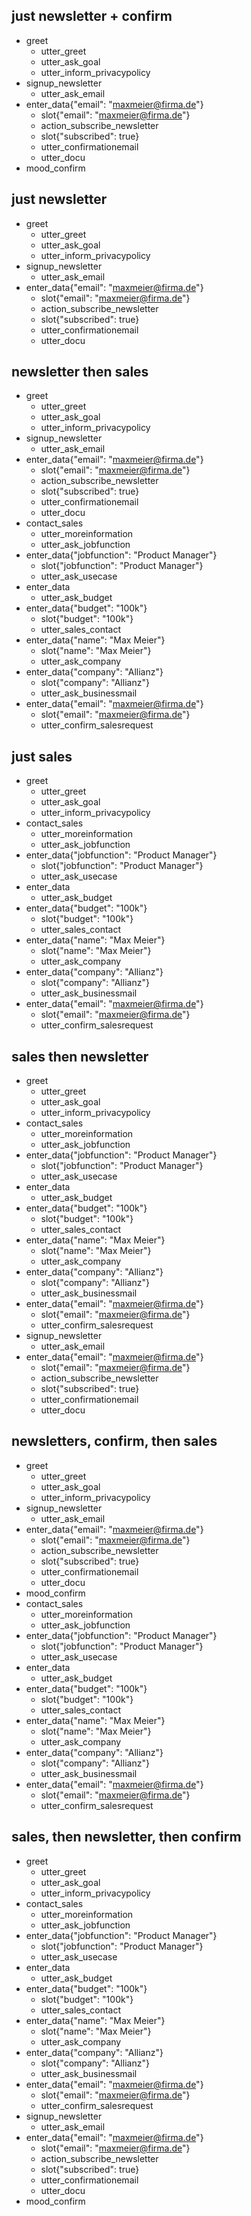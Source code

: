 ## just newsletter + confirm
* greet
    - utter_greet
    - utter_ask_goal
    - utter_inform_privacypolicy
* signup_newsletter
    - utter_ask_email
* enter_data{"email": "maxmeier@firma.de"}
    - slot{"email": "maxmeier@firma.de"}
    - action_subscribe_newsletter
    - slot{"subscribed": true}
    - utter_confirmationemail
    - utter_docu
* mood_confirm

## just newsletter
* greet
    - utter_greet
    - utter_ask_goal
    - utter_inform_privacypolicy
* signup_newsletter
    - utter_ask_email
* enter_data{"email": "maxmeier@firma.de"}
    - slot{"email": "maxmeier@firma.de"}
    - action_subscribe_newsletter
    - slot{"subscribed": true}
    - utter_confirmationemail
    - utter_docu

## newsletter then sales
* greet
    - utter_greet
    - utter_ask_goal
    - utter_inform_privacypolicy
* signup_newsletter
    - utter_ask_email
* enter_data{"email": "maxmeier@firma.de"}
    - slot{"email": "maxmeier@firma.de"}
    - action_subscribe_newsletter
    - slot{"subscribed": true}
    - utter_confirmationemail
    - utter_docu
* contact_sales
    - utter_moreinformation
    - utter_ask_jobfunction
* enter_data{"jobfunction": "Product Manager"}
    - slot{"jobfunction": "Product Manager"}
    - utter_ask_usecase
* enter_data
    - utter_ask_budget
* enter_data{"budget": "100k"}
    - slot{"budget": "100k"}
    - utter_sales_contact
* enter_data{"name": "Max Meier"}
    - slot{"name": "Max Meier"}
    - utter_ask_company
* enter_data{"company": "Allianz"}
    - slot{"company": "Allianz"}
    - utter_ask_businessmail
* enter_data{"email": "maxmeier@firma.de"}
    - slot{"email": "maxmeier@firma.de"}
    - utter_confirm_salesrequest

## just sales
* greet
    - utter_greet
    - utter_ask_goal
    - utter_inform_privacypolicy
* contact_sales
    - utter_moreinformation
    - utter_ask_jobfunction
* enter_data{"jobfunction": "Product Manager"}
    - slot{"jobfunction": "Product Manager"}
    - utter_ask_usecase
* enter_data
    - utter_ask_budget
* enter_data{"budget": "100k"}
    - slot{"budget": "100k"}
    - utter_sales_contact
* enter_data{"name": "Max Meier"}
    - slot{"name": "Max Meier"}
    - utter_ask_company
* enter_data{"company": "Allianz"}
    - slot{"company": "Allianz"}
    - utter_ask_businessmail
* enter_data{"email": "maxmeier@firma.de"}
    - slot{"email": "maxmeier@firma.de"}
    - utter_confirm_salesrequest

## sales then newsletter
* greet
    - utter_greet
    - utter_ask_goal
    - utter_inform_privacypolicy
* contact_sales
    - utter_moreinformation
    - utter_ask_jobfunction
* enter_data{"jobfunction": "Product Manager"}
    - slot{"jobfunction": "Product Manager"}
    - utter_ask_usecase
* enter_data
    - utter_ask_budget
* enter_data{"budget": "100k"}
    - slot{"budget": "100k"}
    - utter_sales_contact
* enter_data{"name": "Max Meier"}
    - slot{"name": "Max Meier"}
    - utter_ask_company
* enter_data{"company": "Allianz"}
    - slot{"company": "Allianz"}
    - utter_ask_businessmail
* enter_data{"email": "maxmeier@firma.de"}
    - slot{"email": "maxmeier@firma.de"}
    - utter_confirm_salesrequest
* signup_newsletter
    - utter_ask_email
* enter_data{"email": "maxmeier@firma.de"}
    - slot{"email": "maxmeier@firma.de"}
    - action_subscribe_newsletter
    - slot{"subscribed": true}
    - utter_confirmationemail
    - utter_docu

## newsletters, confirm, then sales
* greet
    - utter_greet
    - utter_ask_goal
    - utter_inform_privacypolicy
* signup_newsletter
    - utter_ask_email
* enter_data{"email": "maxmeier@firma.de"}
    - slot{"email": "maxmeier@firma.de"}
    - action_subscribe_newsletter
    - slot{"subscribed": true}
    - utter_confirmationemail
    - utter_docu
* mood_confirm
* contact_sales
    - utter_moreinformation
    - utter_ask_jobfunction
* enter_data{"jobfunction": "Product Manager"}
    - slot{"jobfunction": "Product Manager"}
    - utter_ask_usecase
* enter_data
    - utter_ask_budget
* enter_data{"budget": "100k"}
    - slot{"budget": "100k"}
    - utter_sales_contact
* enter_data{"name": "Max Meier"}
    - slot{"name": "Max Meier"}
    - utter_ask_company
* enter_data{"company": "Allianz"}
    - slot{"company": "Allianz"}
    - utter_ask_businessmail
* enter_data{"email": "maxmeier@firma.de"}
    - slot{"email": "maxmeier@firma.de"}
    - utter_confirm_salesrequest

## sales, then newsletter, then confirm
* greet
    - utter_greet
    - utter_ask_goal
    - utter_inform_privacypolicy
* contact_sales
    - utter_moreinformation
    - utter_ask_jobfunction
* enter_data{"jobfunction": "Product Manager"}
    - slot{"jobfunction": "Product Manager"}
    - utter_ask_usecase
* enter_data
    - utter_ask_budget
* enter_data{"budget": "100k"}
    - slot{"budget": "100k"}
    - utter_sales_contact
* enter_data{"name": "Max Meier"}
    - slot{"name": "Max Meier"}
    - utter_ask_company
* enter_data{"company": "Allianz"}
    - slot{"company": "Allianz"}
    - utter_ask_businessmail
* enter_data{"email": "maxmeier@firma.de"}
    - slot{"email": "maxmeier@firma.de"}
    - utter_confirm_salesrequest
* signup_newsletter
    - utter_ask_email
* enter_data{"email": "maxmeier@firma.de"}
    - slot{"email": "maxmeier@firma.de"}
    - action_subscribe_newsletter
    - slot{"subscribed": true}
    - utter_confirmationemail
    - utter_docu
* mood_confirm
